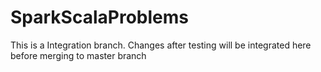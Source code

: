 # SparkScalaProblems
This is a Integration branch. Changes after testing will be integrated here before merging to master branch
